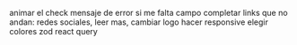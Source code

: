 animar el check
mensaje de error si me falta campo completar
links que no andan: redes sociales, leer mas, 
cambiar logo
hacer responsive
elegir colores
zod
react query